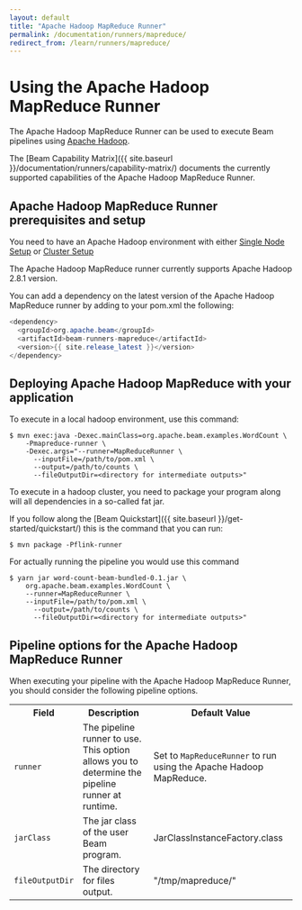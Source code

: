 ```yaml
---
layout: default
title: "Apache Hadoop MapReduce Runner"
permalink: /documentation/runners/mapreduce/
redirect_from: /learn/runners/mapreduce/
---
```

# Using the Apache Hadoop MapReduce Runner

The Apache Hadoop MapReduce Runner can be used to execute Beam pipelines using [Apache Hadoop](http://hadoop.apache.org/).

The [Beam Capability Matrix]({{ site.baseurl }}/documentation/runners/capability-matrix/) documents the currently supported capabilities of the Apache Hadoop MapReduce Runner.

## Apache Hadoop MapReduce Runner prerequisites and setup
You need to have an Apache Hadoop environment with either [Single Node Setup](https://hadoop.apache.org/docs/r1.2.1/single_node_setup.html) or [Cluster Setup](https://hadoop.apache.org/docs/r1.2.1/cluster_setup.html)

The Apache Hadoop MapReduce runner currently supports Apache Hadoop 2.8.1 version.

You can add a dependency on the latest version of the Apache Hadoop MapReduce runner by adding to your pom.xml the following:
```java
<dependency>
  <groupId>org.apache.beam</groupId>
  <artifactId>beam-runners-mapreduce</artifactId>
  <version>{{ site.release_latest }}</version>
</dependency>
```

## Deploying Apache Hadoop MapReduce with your application
To execute in a local hadoop environment, use this command:
```
$ mvn exec:java -Dexec.mainClass=org.apache.beam.examples.WordCount \
    -Pmapreduce-runner \
    -Dexec.args="--runner=MapReduceRunner \
      --inputFile=/path/to/pom.xml \
      --output=/path/to/counts \
      --fileOutputDir=<directory for intermediate outputs>"
```

To execute in a hadoop cluster, you need to package your program along will all dependencies in a so-called fat jar.

If you follow along the [Beam Quickstart]({{ site.baseurl }}/get-started/quickstart/) this is the command that you can run:
```
$ mvn package -Pflink-runner
```

For actually running the pipeline you would use this command
```
$ yarn jar word-count-beam-bundled-0.1.jar \
    org.apache.beam.examples.WordCount \
    --runner=MapReduceRunner \
    --inputFile=/path/to/pom.xml \
      --output=/path/to/counts \
      --fileOutputDir=<directory for intermediate outputs>"
```

## Pipeline options for the Apache Hadoop MapReduce Runner

When executing your pipeline with the Apache Hadoop MapReduce Runner, you should consider the following pipeline options.

<table class="table table-bordered">
<tr>
  <th>Field</th>
  <th>Description</th>
  <th>Default Value</th>
</tr>
<tr>
  <td><code>runner</code></td>
  <td>The pipeline runner to use. This option allows you to determine the pipeline runner at runtime.</td>
  <td>Set to <code>MapReduceRunner</code> to run using the Apache Hadoop MapReduce.</td>
</tr>
<tr>
  <td><code>jarClass</code></td>
  <td>The jar class of the user Beam program.</td>
  <td>JarClassInstanceFactory.class</td>
</tr>
<tr>
  <td><code>fileOutputDir</code></td>
  <td>The directory for files output.</td>
  <td>"/tmp/mapreduce/"</td>
</tr>
</table>
